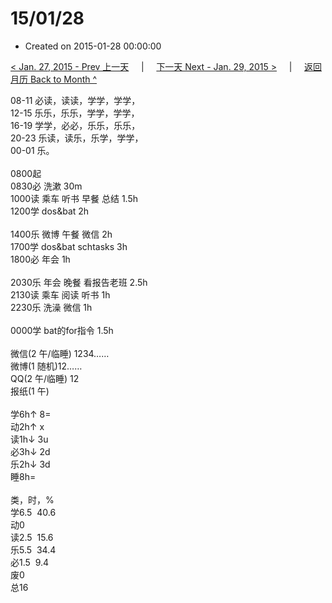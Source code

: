 # 15/01/28

- Created on 2015-01-28 00:00:00

[< Jan. 27, 2015 - Prev 上一天](/_archived/lifelogs/2015/01/d27.md) &nbsp; &nbsp; | &nbsp; &nbsp; [下一天 Next - Jan. 29, 2015 >](/_archived/lifelogs/2015/01/d29.md) &nbsp; &nbsp; |  &nbsp; &nbsp; [返回月历 Back to Month ^](/_archived/lifelogs/2015/01/index.md)
<br/><div>08-11 必读，读读，学学，学学，</div><div>12-15 乐乐，乐乐，学学，学学，<br/>16-19 学学，必必，乐乐，乐乐，</div><div>20-23 乐读，读乐，乐学，学学，</div><div>00-01 乐。<br/><div><br/></div>0800起<br/>0830必 洗漱 30m<br/>1000读 乘车 听书 早餐 总结 1.5h<br/>1200学 dos&bat 2h</div><div><div><br/></div>1400乐 微博 午餐 微信 2h</div><div>1700学 dos&bat schtasks 3h</div><div>1800必 年会 1h</div><div><br/>2030乐 年会 晚餐 看报告老班 2.5h</div><div>2130读 乘车 阅读 听书 1h</div><div>2230乐 洗澡 微信 1h</div><div><br/></div><div>0000学 bat的for指令 1.5h</div><div><div><br/></div><div>微信(2 午/临睡) 1234……</div><div>微博(1 随机)12…… </div>QQ(2 午/临睡) 12<br/>报纸(1 午) <div><br/></div>学6h↑ 8=<br/>动2h↑ x<br/>读1h↓ 3u<br/>必3h↓ 2d<br/>乐2h↓ 3d<br/>睡8h=<div><br/></div>类，时，%<br/>学6.5  40.6<br/>动0<br/>读2.5  15.6<br/>乐5.5  34.4<br/>必1.5  9.4<br/>废0<br/>总16</div>
